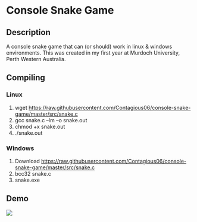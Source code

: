 # Console Snake Game

## Description ##
A console snake game that can (or should) work in linux & windows environments.
This was created in my first year at Murdoch University, Perth Western Australia.

## Compiling ##

### Linux ###
1. wget https://raw.githubusercontent.com/Contagious06/console-snake-game/master/src/snake.c
2. gcc snake.c –lm –o snake.out
3. chmod +x snake.out
4. ./snake.out

### Windows ###
1. Download https://raw.githubusercontent.com/Contagious06/console-snake-game/master/src/snake.c
2. bcc32 snake.c
3. snake.exe

## Demo ##
![](http://i.imgur.com/0wHxRNZ.gif)